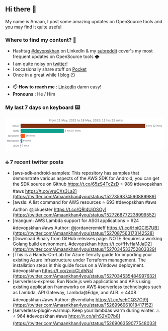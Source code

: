 <!--- [![Hits](https://hits.seeyoufarm.com/api/count/incr/badge.svg?url=https%3A%2F%2Fgithub.com%2Fakhan4u%2Fhit-counter&count_bg=%2379C83D&title_bg=%23555555&icon=&icon_color=%23E7E7E7&title=visits&edge_flat=false)](https://hits.seeyoufarm.com) --->

## Hi there 👋

My name is Amaan, I post some amazing updates on OpenSource tools and you may find it quite useful

### Where to find my content? 🤔

* Hashtag [#devopskhan](https://www.linkedin.com/feed/hashtag/devopskhan/) on LinkedIn & my [subreddit](https://www.reddit.com/r/devopskhan/) cover's my most frequent updates on OpenSource tools 🌩️
* I am quite noisy on [twitter](https://twitter.com/Amaankhan4you)!
* I occasionally share stuff on [Pocket](https://getpocket.com/@ej6g8d1dp2829A16a9Tf5d4T6bAMp3d8791rejDe86yem3bm4e14ex4fT4dluk29)
* Once in a great while I [blog](https://linuxparrot.com/) ⏲️


- 📫 **How to reach me** : [LinkedIn](https://www.linkedin.com/in/amaan-khan-linux-ninja) damn easy!
- **Pronouns** : He / Him

### My last 7 days on keyboard ⌨️

<img src="https://github.com/akhan4u/akhan4u/blob/main/images/stat.svg" alt="Amaan's Wakatime Activity!"/>

### 🔝 7 recent twitter posts
<!-- DEVDOJO:START -->
- [aws-sdk-android-samples: This repository has samples that demonstrate various aspects of the AWS SDK for Android, you can get the SDK source on Github https://t.co/65zS4TcZzD
⭐️ 989
#devopskhan #aws
https://t.co/vruCXs3La2](https://twitter.com/Amaankhan4you/status/1527359374590889989)
- [awsls: A list command for AWS resources
⭐️ 693
#devopskhan #aws
Author: @jckuester
https://t.co/QRl4UiOSOy](https://twitter.com/Amaankhan4you/status/1527268772238999552)
- [mangum: AWS Lambda support for ASGI applications
⭐️ 924
#devopskhan #aws
Author: @jordaneremieff
https://t.co/HpiGClS7UB](https://twitter.com/Amaankhan4you/status/1527087563173142528)
- [Download Binary from GitHub releases page. NOTE Requires a working Golang build environment. #devopskhan https://t.co/fHvHaMJaD2](https://twitter.com/Amaankhan4you/status/1527034533752803329)
- [This is a Hands-On-Lab for Azure Terrafy guide for importing your existing Azure infrastructure under Terraform management. The installation steps in this guide focus on a Windows deployment. #devopskhan https://t.co/zqicCLdhNs](https://twitter.com/Amaankhan4you/status/1527034535484997632)
- [serverless-express: Run Node.js web applications and APIs using existing application frameworks on AWS #serverless technologies such as Lambda, API Gateway, Lambda@Edge, and ALB.
⭐️ 4408
#devopskhan #aws
Author: @vendiahq
https://t.co/sehCQ37Ot9](https://twitter.com/Amaankhan4you/status/1526996961018417152)
- [serverless-plugin-warmup: Keep your lambdas warm during winter. ♨
⭐️ 964
#devopskhan #aws
https://t.co/alhS2VD7b8](https://twitter.com/Amaankhan4you/status/1526906359077548033)
<!-- DEVDOJO:END -->

<!-- ![Amaan's GitHub stats](https://github-readme-stats.vercel.app/api?username=akhan4u&count_private=true&show_icons=true&hide=contribs) -->
